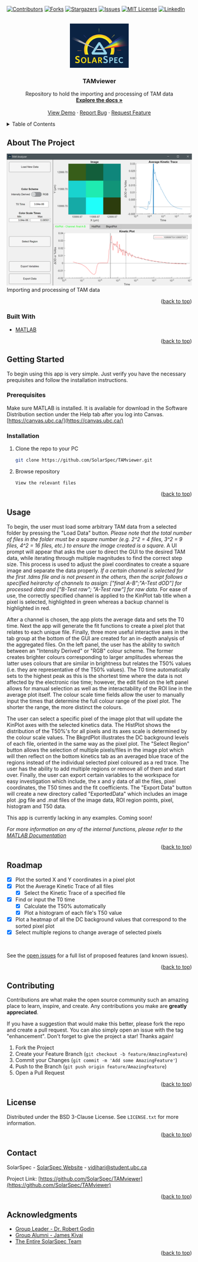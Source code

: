<div id="top"></div>

<!-- PROJECT SHIELDS -->
[![Contributors][contributors-shield]][contributors-url]
[![Forks][forks-shield]][forks-url]
[![Stargazers][stars-shield]][stars-url]
[![Issues][issues-shield]][issues-url]
[![MIT License][license-shield]][license-url]
[![LinkedIn][linkedin-shield]][linkedin-url]



<!-- PROJECT LOGO -->
<br />
<div align="center">
  <a href="https://github.com/SolarSpec/TAMviewer">
    <img src="TAM_Analyzer_resources/logo.png" alt="SolarSpec" width="160" height="120">
  </a>

<h3 align="center">TAMviewer</h3>

  <p align="center">
    Repository to hold the importing and processing of TAM data
    <br />
    <a href="https://github.com/SolarSpec/TAMviewer"><strong>Explore the docs »</strong></a>
    <br />
    <br />
    <a href="https://github.com/SolarSpec/TAMviewer">View Demo</a>
    ·
    <a href="https://github.com/SolarSpec/TAMviewer/issues">Report Bug</a>
    ·
    <a href="https://github.com/SolarSpec/TAMviewer/issues">Request Feature</a>
  </p>
</div>



<!-- TABLE OF CONTENTS -->
<details>
  <summary>Table of Contents</summary>
  <ol>
    <li>
      <a href="#about-the-project">About The Project</a>
      <ul>
        <li><a href="#built-with">Built With</a></li>
      </ul>
    </li>
    <li>
      <a href="#getting-started">Getting Started</a>
      <ul>
        <li><a href="#prerequisites">Prerequisites</a></li>
        <li><a href="#installation">Installation</a></li>
      </ul>
    </li>
    <li><a href="#usage">Usage</a></li>
    <li><a href="#roadmap">Roadmap</a></li>
    <li><a href="#contributing">Contributing</a></li>
    <li><a href="#license">License</a></li>
    <li><a href="#contact">Contact</a></li>
    <li><a href="#acknowledgments">Acknowledgments</a></li>
  </ol>
</details>



<!-- ABOUT THE PROJECT -->
## About The Project

[![TAMviewer Screenshot][product-screenshot]](https://solarspec.ok.ubc.ca/)
Importing and processing of TAM data

<p align="right">(<a href="#top">back to top</a>)</p>



### Built With

* [MATLAB](https://www.mathworks.com/products/matlab.html)

<p align="right">(<a href="#top">back to top</a>)</p>



<!-- GETTING STARTED -->
## Getting Started

To begin using this app is very simple. Just verify you have the necessary prequisites and follow the installation instructions.

### Prerequisites

Make sure MATLAB is installed. It is available for download in the Software Distribution section under the Help tab after you log into Canvas. [https://canvas.ubc.ca/](https://canvas.ubc.ca/)

### Installation

1. Clone the repo to your PC
   ```sh
   git clone https://github.com/SolarSpec/TAMviewer.git
   ```
2. Browse repository
   ```
   View the relevant files
   ```

<p align="right">(<a href="#top">back to top</a>)</p>



<!-- USAGE EXAMPLES -->
## Usage
To begin, the user must load some arbitrary TAM data from a selected folder by pressing the "Load Data" button. _Please note that the total number of files in the folder must be a square number (e.g. 2^2 = 4 files, 3^2 = 9 files, 4^2 = 16 files, etc.) to ensure the image created is a square._ A UI prompt will appear that asks the user to direct the GUI to the desired TAM data, while iterating through multiple magnitudes to find the correct step size. This process is used to adjust the pixel coordinates to create a square image and separate the data properly. _If a certain channel is selected for the first .tdms file and is not present in the others, then the script follows a specified heirarchy of channels to assign: ["final A-B";"A-Test  dOD"] for processed data and ["B-Test  raw"; "A-Test  raw"] for raw data._ For ease of use, the correctly specified channel is applied to the KinPlot tab title when a pixel is selected, highlighted in green whereas a backup channel is highlighted in red.

After a channel is chosen, the app plots the average data and sets the T0 time. Next the app will generate the fit functions to create a pixel plot that relates to each unique file. Finally, three more useful interactive axes in the tab group at the bottom of the GUI are created for an in-depth analysis of the aggregated files. On the left panel, the user has the ability to switch between an "Intensity Derived" or "RGB" colour scheme. The former creates brighter colours corresponding to larger amplitudes whereas the latter uses colours that are similar in brightness but relates the T50% values (i.e. they are representative of the T50% values). The T0 time automatically sets to the highest peak as this is the shortest time where the data is not affected by the electronic rise time; however, the edit field on the left panel allows for manual selection as well as the interactability of the ROI line in the average plot itself. The colour scale time fields allow the user to manually input the times that determine the full colour range of the pixel plot. The shorter the range, the more distinct the colours. 

The user can select a specific pixel of the image plot that will update the KinPlot axes with the selected kinetics data. The HistPlot shows the distribution of the T50%'s for all pixels and its axes scale is determined by the colour scale values. The BkgrdPlot illustrates the DC background levels of each file, oriented in the same way as the pixel plot. The "Select Region" button allows the selection of multiple pixels/files in the image plot which will then reflect on the bottom kinetics tab as an averaged blue trace of the regions instead of the individual selected pixel coloured as a red trace. The user has the ability to add multiple regions or remove all of them and start over. Finally, the user can export certain variables to the workspace for easy investigation which include, the x and y data of all the files, pixel coordinates, the T50 times and the fit coefficients. The "Export Data" button will create a new directory called "ExportedData" which includes an image plot .jpg file and .mat files of the image data, ROI region points, pixel, histogram and T50 data.

This app is currently lacking in any examples. Coming soon!

_For more information on any of the internal functions, please refer to the [MATLAB Documentation](https://www.mathworks.com/help/matlab/)_

<p align="right">(<a href="#top">back to top</a>)</p>



<!-- ROADMAP -->
## Roadmap

* [X] Plot the sorted X and Y coordinates in a pixel plot
* [X] Plot the Average Kinetic Trace of all files
  * [X] Select the Kinetic Trace of a specified file
* [X] Find or input the T0 time
  * [X] Calculate the T50% automatically
  * [X] Plot a histogram of each file's T50 value
* [X] Plot a heatmap of all the DC background values that correspond to the sorted pixel plot
* [X] Select multiple regions to change average of selected pixels

</br>

See the [open issues](https://github.com/SolarSpec/TAMviewer/issues) for a full list of proposed features (and known issues).

<p align="right">(<a href="#top">back to top</a>)</p>



<!-- CONTRIBUTING -->
## Contributing

Contributions are what make the open source community such an amazing place to learn, inspire, and create. Any contributions you make are **greatly appreciated**.

If you have a suggestion that would make this better, please fork the repo and create a pull request. You can also simply open an issue with the tag "enhancement".
Don't forget to give the project a star! Thanks again!

1. Fork the Project
2. Create your Feature Branch (`git checkout -b feature/AmazingFeature`)
3. Commit your Changes (`git commit -m 'Add some AmazingFeature'`)
4. Push to the Branch (`git push origin feature/AmazingFeature`)
5. Open a Pull Request

<p align="right">(<a href="#top">back to top</a>)</p>



<!-- LICENSE -->
## License

Distributed under the BSD 3-Clause License. See `LICENSE.txt` for more information.

<p align="right">(<a href="#top">back to top</a>)</p>



<!-- CONTACT -->
## Contact

SolarSpec - [SolarSpec Website](https://solarspec.ok.ubc.ca/) - vidihari@student.ubc.ca

Project Link: [https://github.com/SolarSpec/TAMviewer](https://github.com/SolarSpec/TAMviewer)

<p align="right">(<a href="#top">back to top</a>)</p>



<!-- ACKNOWLEDGMENTS -->
## Acknowledgments

* [Group Leader - Dr. Robert Godin](https://solarspec.ok.ubc.ca/people/)
* [Group Alumni - James Kivai](https://solarspec.ok.ubc.ca/people/)
* [The Entire SolarSpec Team](https://solarspec.ok.ubc.ca/people/)

<p align="right">(<a href="#top">back to top</a>)</p>



<!-- MARKDOWN LINKS & IMAGES -->
<!-- https://www.markdownguide.org/basic-syntax/#reference-style-links -->
[contributors-shield]: https://img.shields.io/github/contributors/SolarSpec/TAMviewer.svg?style=for-the-badge
[contributors-url]: https://github.com/SolarSpec/TAMviewer/graphs/contributors
[forks-shield]: https://img.shields.io/github/forks/SolarSpec/TAMviewer.svg?style=for-the-badge
[forks-url]: https://github.com/SolarSpec/TAMviewer/network/members
[stars-shield]: https://img.shields.io/github/stars/SolarSpec/TAMviewer.svg?style=for-the-badge
[stars-url]: https://github.com/SolarSpec/TAMviewer/stargazers
[issues-shield]: https://img.shields.io/github/issues/SolarSpec/TAMviewer.svg?style=for-the-badge
[issues-url]: https://github.com/SolarSpec/TAMviewer/issues
[license-shield]: https://img.shields.io/github/license/SolarSpec/TAMviewer.svg?style=for-the-badge
[license-url]: https://github.com/SolarSpec/TAMviewer/blob/main/LICENSE
[linkedin-shield]: https://img.shields.io/badge/-LinkedIn-black.svg?style=for-the-badge&logo=linkedin&colorB=555
[linkedin-url]: https://linkedin.com/in/haris-vidimlic-06730019b/
[product-screenshot]: TAM_Analyzer_resources/Screenshot.png
